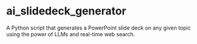 # ai_slidedeck_generator
A Python script that generates a PowerPoint slide deck on any given topic using the power of LLMs and real-time web search.

